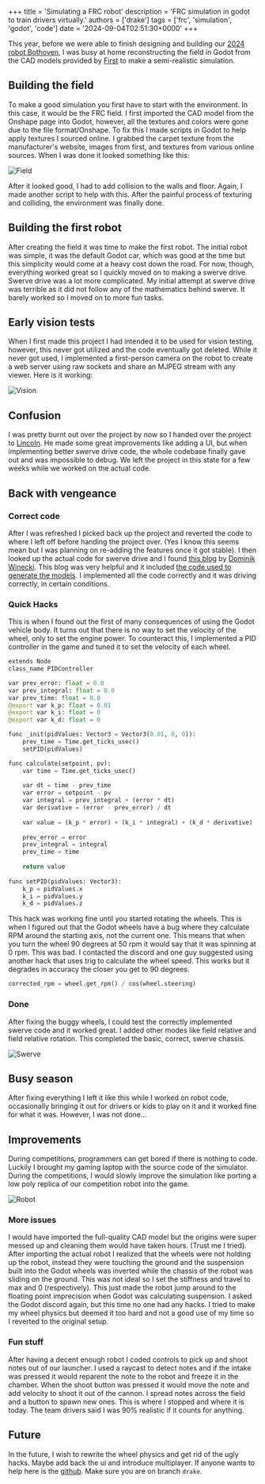 +++
title = 'Simulating a FRC robot'
description = 'FRC simulation in godot to train drivers virtually.'
authors = ['drake']
tags = ['frc', 'simulation', 'godot', 'code']
date = '2024-09-04T02:51:30+0000'
+++

This year, before we were able to finish designing and building our [2024 robot Bothoven](../../about/seasons/2024), I was busy at home reconstructing the field in Godot from the CAD models provided by [First](https://www.firstinspires.org/) to make a semi-realistic simulation.

## Building the field
To make a good simulation you first have to start with the environment. In this case, it would be the FRC field. I first imported the CAD model from the Onshape page into Godot, however, all the textures and colors were gone due to the file format/Onshape. To fix this I made scripts in Godot to help apply textures I sourced online. I grabbed the carpet texture from the manufacturer's website, images from first, and textures from various online sources. When I was done it looked something like this:

![Field](../assets/2024-frc-simulator/field.png "Field")

After it looked good, I had to add collision to the walls and floor. Again, I made another script to help with this. After the painful process of texturing and colliding, the environment was finally done.

## Building the first robot
After creating the field it was time to make the first robot. The initial robot was simple, it was the default Godot car, which was good at the time but this simplicity would come at a heavy cost down the road. For now, though, everything worked great so I quickly moved on to making a swerve drive. Swerve drive was a lot more complicated. My initial attempt at swerve drive was terrible as it did not follow any of the mathematics behind swerve. It barely worked so I moved on to more fun tasks.

## Early vision tests
When I first made this project I had intended it to be used for vision testing, however, this never got utilized and the code eventually got deleted. While it never got used, I implemented a first-person camera on the robot to create a web server using raw sockets and share an MJPEG stream with any viewer. Here is it working:

![Vision](../assets/2024-frc-simulator/vision.png "Vision")

## Confusion
I was pretty burnt out over the project by now so I handed over the project to [Lincoln](../../authors/lincoln). He made some great improvements like adding a UI, but when implementing better swerve drive code, the whole codebase finally gave out and was impossible to debug. We left the project in this state for a few weeks while we worked on the actual code.

## Back with vengeance
### Correct code
After I was refreshed I picked back up the project and reverted the code to where I left off before handing the project over. (Yes I know this seems mean but I was planning on re-adding the features once it got stable). I then looked up the actual code for swerve drive and I found [this blog](https://dominik.win/blog/programming-swerve-drive/) by [Dominik Winecki](https://dominik.win/). This blog was very helpful and it included [the code used to generate the models](https://dominik.win/blog/res/swerve/SwerveDrive.html). I implemented all the code correctly and it was driving correctly, in certain conditions.

### Quick Hacks
This is when I found out the first of many consequences of using the Godot vehicle body. It turns out that there is no way to set the velocity of the wheel, only to set the engine power. To counteract this, I implemented a PID controller in the game and tuned it to set the velocity of each wheel.

```python
extends Node
class_name PIDController

var prev_error: float = 0.0
var prev_integral: float = 0.0
var prev_time: float = 0.0
@export var k_p: float = 0.01
@export var k_i: float = 0
@export var k_d: float = 0

func _init(pidValues: Vector3 = Vector3(0.01, 0, 0)):
	prev_time = Time.get_ticks_usec()
	setPID(pidValues)

func calculate(setpoint, pv):
	var time = Time.get_ticks_usec()
    
	var dt = time - prev_time
	var error = setpoint - pv
	var integral = prev_integral + (error * dt)
	var derivative = (error - prev_error) / dt
    
	var value = (k_p * error) + (k_i * integral) + (k_d * derivative)
    
	prev_error = error
	prev_integral = integral
	prev_time = time
    
	return value
    
func setPID(pidValues: Vector3):
	k_p = pidValues.x
	k_i = pidValues.y
	k_d = pidValues.z
```

This hack was working fine until you started rotating the wheels. This is when I figured out that the Godot wheels have a bug where they calculate RPM around the starting axis, not the current one. This means that when you turn the wheel 90 degrees at 50 rpm it would say that it was spinning at 0 rpm. This was bad. I contacted the discord and one guy suggested using another hack that uses trig to calculate the wheel speed. This works but it degrades in accuracy the closer you get to 90 degrees.

```python
corrected_rpm = wheel.get_rpm() / cos(wheel.steering)
```

### Done
After fixing the buggy wheels, I could test the correctly implemented swerve code and it worked great. I added other modes like field relative and field relative rotation. This completed the basic, correct, swerve chassis.

![Swerve](../assets/2024-frc-simulator/swerve.png "Swerve")

## Busy season
After fixing everything I left it like this while I worked on robot code, occasionally bringing it out for drivers or kids to play on it and it worked fine for what it was. However, I was not done...

## Improvements
During competitions, programmers can get bored if there is nothing to code. Luckily I brought my gaming laptop with the source code of the simulator. During the competitions, I would slowly improve the simulation like porting a low poly replica of our competition robot into the game.

![Robot](../assets/2024-frc-simulator/robot.png "Robot")

### More issues
I would have imported the full-quality CAD model but the origins were super messed up and cleaning them would have taken hours. (Trust me I tried). After importing the actual robot I realized that the wheels were not holding up the robot, instead they were touching the ground and the suspension built into the Godot wheels was inverted while the chassis of the robot was sliding on the ground. This was not ideal so I set the stiffness and travel to max and 0 (respectively). This just made the robot jump around to the floating point imprecision when Godot was calculating suspension. I asked the Godot discord again, but this time no one had any hacks. I tried to make my wheel physics but deemed it too hard and not a good use of my time so I reverted to the original setup.

### Fun stuff
After having a decent enough robot I coded controls to pick up and shoot notes out of our launcher. I used a raycast to detect notes and if the intake was pressed it would reparent the note to the robot and freeze it in the chamber. When the shoot button was pressed it would move the note and add velocity to shoot it out of the cannon. I spread notes across the field and a button to spawn new ones. This is where I stopped and where it is today. The team drivers said I was 90% realistic if it counts for anything.

## Future
In the future, I wish to rewrite the wheel physics and get rid of the ugly hacks. Maybe add back the ui and introduce multiplayer. If anyone wants to help here is the [github](https://github.com/4533-phoenix/Simulator). Make sure you are on branch ```drake```.
